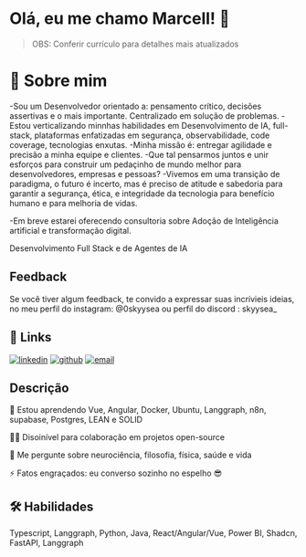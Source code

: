 
# Olá, eu me chamo Marcell! 👋
 > OBS:  Conferir currículo para detalhes mais atualizados
# 🚀 Sobre mim
-Sou um Desenvolvedor orientado a: pensamento crítico, decisões assertivas e o mais importante. Centralizado em solução de problemas. 
-Estou verticalizando minnhas habilidades em Desenvolvimento de IA, full-stack, plataformas enfatizadas em segurança, observabilidade, code coverage, tecnologias enxutas. 
-Minha missão é: entregar agilidade e precisão a minha equipe e clientes. 
-Que tal pensarmos juntos e unir esforços para construir um pedaçinho de mundo melhor para desenvolvedores, empresas e pessoas? 
-Vivemos em uma transição de paradigma, o futuro é incerto, mas é preciso de atitude e sabedoria para garantir a segurança, ética, e integridade da tecnologia para benefício humano e para melhoria de vidas.

-Em breve estarei oferecendo consultoria sobre Adoção de Inteligência artificial e transformação digital.


Desenvolvimento Full Stack e de Agentes de IA


## Feedback

Se você tiver algum feedback, te convido a expressar suas incrívieis ideias, no meu perfil do instagram: @0skyysea ou perfil do discord : skyysea_


## 🔗 Links

[![linkedin](https://img.shields.io/badge/linkedin-0A66C2?style=for-the-badge&logo=linkedin&logoColor=white)](https://www.linkedin.com/in/henrir1)
[![github](https://img.shields.io/badge/github-0A66C2?style=for-the-badge&logo=github&logoColor=black)](https://github.com/skyysea1)
[![email](https://img.shields.io/badge/send-email-to%20me?style=for-the-badge&logo=gmail&logoColor=white&labelColor=red&color=black)](mailto:henrir1020@gmail.com)


## Descrição

🧠 Estou aprendendo Vue, Angular, Docker, Ubuntu, Langgraph, n8n, supabase, Postgres, LEAN e SOLID

👯‍♀️ Disoinível para colaboração em projetos open-source

💬 Me pergunte sobre neurociência, filosofia, física, saúde e vida

⚡️ Fatos engraçados: eu converso  sozinho no espelho 😎


## 🛠 Habilidades
  Typescript, Langgraph, Python, Java, React/Angular/Vue, Power BI, Shadcn, FastAPI, Langgraph

